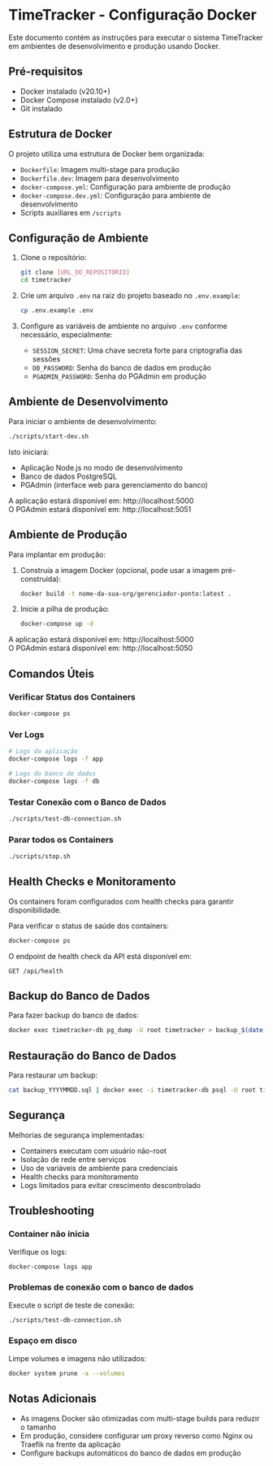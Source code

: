 # TimeTracker - Configuração Docker

Este documento contém as instruções para executar o sistema TimeTracker em ambientes de desenvolvimento e produção usando Docker.

## Pré-requisitos

- Docker instalado (v20.10+)
- Docker Compose instalado (v2.0+)
- Git instalado

## Estrutura de Docker

O projeto utiliza uma estrutura de Docker bem organizada:

- `Dockerfile`: Imagem multi-stage para produção
- `Dockerfile.dev`: Imagem para desenvolvimento
- `docker-compose.yml`: Configuração para ambiente de produção
- `docker-compose.dev.yml`: Configuração para ambiente de desenvolvimento
- Scripts auxiliares em `/scripts`

## Configuração de Ambiente

1. Clone o repositório:
   ```bash
   git clone [URL_DO_REPOSITORIO]
   cd timetracker
   ```

2. Crie um arquivo `.env` na raiz do projeto baseado no `.env.example`:
   ```bash
   cp .env.example .env
   ```

3. Configure as variáveis de ambiente no arquivo `.env` conforme necessário, especialmente:
   - `SESSION_SECRET`: Uma chave secreta forte para criptografia das sessões
   - `DB_PASSWORD`: Senha do banco de dados em produção
   - `PGADMIN_PASSWORD`: Senha do PGAdmin em produção

## Ambiente de Desenvolvimento

Para iniciar o ambiente de desenvolvimento:

```bash
./scripts/start-dev.sh
```

Isto iniciará:
- Aplicação Node.js no modo de desenvolvimento
- Banco de dados PostgreSQL
- PGAdmin (interface web para gerenciamento do banco)

A aplicação estará disponível em: http://localhost:5000  
O PGAdmin estará disponível em: http://localhost:5051

## Ambiente de Produção

Para implantar em produção:

1. Construía a imagem Docker (opcional, pode usar a imagem pré-construída):
   ```bash
   docker build -t nome-da-sua-org/gerenciador-ponto:latest .
   ```

2. Inicie a pilha de produção:
   ```bash
   docker-compose up -d
   ```

A aplicação estará disponível em: http://localhost:5000  
O PGAdmin estará disponível em: http://localhost:5050

## Comandos Úteis

### Verificar Status dos Containers
```bash
docker-compose ps
```

### Ver Logs
```bash
# Logs da aplicação
docker-compose logs -f app

# Logs do banco de dados
docker-compose logs -f db
```

### Testar Conexão com o Banco de Dados
```bash
./scripts/test-db-connection.sh
```

### Parar todos os Containers
```bash
./scripts/stop.sh
```

## Health Checks e Monitoramento

Os containers foram configurados com health checks para garantir disponibilidade.

Para verificar o status de saúde dos containers:
```bash
docker-compose ps
```

O endpoint de health check da API está disponível em:
```
GET /api/health
```

## Backup do Banco de Dados

Para fazer backup do banco de dados:

```bash
docker exec timetracker-db pg_dump -U root timetracker > backup_$(date +%Y%m%d).sql
```

## Restauração do Banco de Dados

Para restaurar um backup:

```bash
cat backup_YYYYMMDD.sql | docker exec -i timetracker-db psql -U root timetracker
```

## Segurança

Melhorias de segurança implementadas:

- Containers executam com usuário não-root
- Isolação de rede entre serviços
- Uso de variáveis de ambiente para credenciais
- Health checks para monitoramento
- Logs limitados para evitar crescimento descontrolado

## Troubleshooting

### Container não inicia

Verifique os logs:
```bash
docker-compose logs app
```

### Problemas de conexão com o banco de dados

Execute o script de teste de conexão:
```bash
./scripts/test-db-connection.sh
```

### Espaço em disco

Limpe volumes e imagens não utilizados:
```bash
docker system prune -a --volumes
```

## Notas Adicionais

- As imagens Docker são otimizadas com multi-stage builds para reduzir o tamanho
- Em produção, considere configurar um proxy reverso como Nginx ou Traefik na frente da aplicação
- Configure backups automáticos do banco de dados em produção
